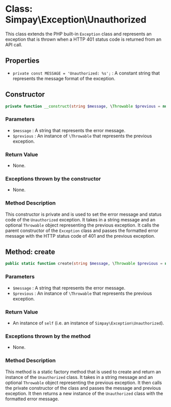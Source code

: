 # Class: Simpay\Exception\Unauthorized

This class extends the PHP built-in `Exception` class and represents an exception that is thrown when a HTTP 401 status code is returned from an API call.

## Properties
- `private const MESSAGE = 'Unauthorized: %s';` : A constant string that represents the message format of the exception.

## Constructor
```php
private function __construct(string $message, \Throwable $previous = null)
```

### Parameters
- `$message` : A string that represents the error message.
- `$previous` : An instance of `\Throwable` that represents the previous exception.

### Return Value
- None.

### Exceptions thrown by the constructor
- None.

### Method Description
This constructor is private and is used to set the error message and status code of the `Unauthorized` exception. It takes in a string message and an optional `Throwable` object representing the previous exception. It calls the parent constructor of the `Exception` class and passes the formatted error message with the HTTP status code of 401 and the previous exception.

## Method: create

```php
public static function create(string $message, \Throwable $previous = null): self
```

### Parameters
- `$message` : A string that represents the error message.
- `$previous` : An instance of `\Throwable` that represents the previous exception.

### Return Value
- An instance of `self` (i.e. an instance of `Simpay\Exception\Unauthorized`).

### Exceptions thrown by the method
- None.

### Method Description
This method is a static factory method that is used to create and return an instance of the `Unauthorized` class. It takes in a string message and an optional `Throwable` object representing the previous exception. It then calls the private constructor of the class and passes the message and previous exception. It then returns a new instance of the `Unauthorized` class with the formatted error message.